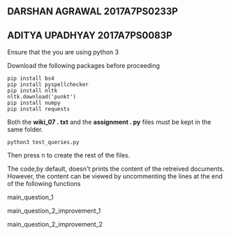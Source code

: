 ## DARSHAN AGRAWAL 2017A7PS0233P
## ADITYA UPADHYAY 2017A7PS0083P

Ensure that the you are using python 3

Download the following packages before proceeding 
```
pip install bs4
pip install pyspellchecker
pip install nltk
nltk.download('punkt')
pip install numpy
pip install requests
```
Both the __wiki_07 . txt__ and the **assignment . py** files must be kept in the same folder.

```
python3 test_queries.py 
```

Then press n to create the rest of the files.

The code,by default, doesn't prints the content of the retreived documents. 
However, the content can be viewed by uncommenting the lines at the end of the following functions

main_question_1

main_question_2_improvement_1

main_question_2_improvement_2

